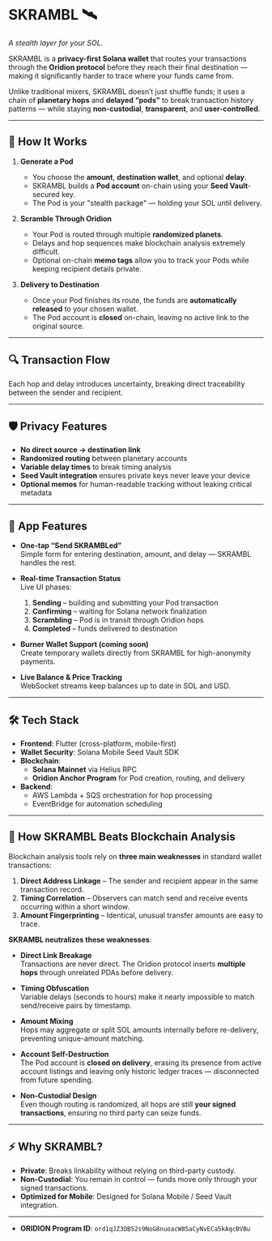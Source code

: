 # **SKRAMBL** 🛰️  
*A stealth layer for your SOL.*

SKRAMBL is a **privacy-first Solana wallet** that routes your transactions through the **Oridion protocol** before they reach their final destination — making it significantly harder to trace where your funds came from.

Unlike traditional mixers, SKRAMBL doesn’t just shuffle funds; it uses a chain of **planetary hops** and **delayed “pods”** to break transaction history patterns — while staying **non-custodial**, **transparent**, and **user-controlled**.

---

## 🚀 **How It Works**

1. **Generate a Pod**  
   - You choose the **amount**, **destination wallet**, and optional **delay**.  
   - SKRAMBL builds a **Pod account** on-chain using your **Seed Vault**-secured key.  
   - The Pod is your "stealth package" — holding your SOL until delivery.

2. **Scramble Through Oridion**  
   - Your Pod is routed through multiple **randomized planets**.  
   - Delays and hop sequences make blockchain analysis extremely difficult.  
   - Optional on-chain **memo tags** allow you to track your Pods while keeping recipient details private.

3. **Delivery to Destination**  
   - Once your Pod finishes its route, the funds are **automatically released** to your chosen wallet.  
   - The Pod account is **closed** on-chain, leaving no active link to the original source.

---

## 🔍 **Transaction Flow**
Each hop and delay introduces uncertainty, breaking direct traceability between the sender and recipient.

---

## 🛡️ **Privacy Features**

- **No direct source → destination link**  
- **Randomized routing** between planetary accounts  
- **Variable delay times** to break timing analysis  
- **Seed Vault integration** ensures private keys never leave your device  
- **Optional memos** for human-readable tracking without leaking critical metadata  

---

## 📱 **App Features**

- **One-tap “Send SKRAMBLed”**  
  Simple form for entering destination, amount, and delay — SKRAMBL handles the rest.

- **Real-time Transaction Status**  
  Live UI phases:  
  1. **Sending** – building and submitting your Pod transaction  
  2. **Confirming** – waiting for Solana network finalization  
  3. **Scrambling** – Pod is in transit through Oridion hops  
  4. **Completed** – funds delivered to destination  

- **Burner Wallet Support (coming soon)**  
  Create temporary wallets directly from SKRAMBL for high-anonymity payments.

- **Live Balance & Price Tracking**  
  WebSocket streams keep balances up to date in SOL and USD.

---

## 🛠️ **Tech Stack**

- **Frontend**: Flutter (cross-platform, mobile-first)  
- **Wallet Security**: Solana Mobile Seed Vault SDK  
- **Blockchain**:  
  - **Solana Mainnet** via Helius RPC  
  - **Oridion Anchor Program** for Pod creation, routing, and delivery  
- **Backend**:  
  - AWS Lambda + SQS orchestration for hop processing  
  - EventBridge for automation scheduling  

---

## 🧠 **How SKRAMBL Beats Blockchain Analysis**

Blockchain analysis tools rely on **three main weaknesses** in standard wallet transactions:  
1. **Direct Address Linkage** – The sender and recipient appear in the same transaction record.  
2. **Timing Correlation** – Observers can match send and receive events occurring within a short window.  
3. **Amount Fingerprinting** – Identical, unusual transfer amounts are easy to trace.  

**SKRAMBL neutralizes these weaknesses**:  
- **Direct Link Breakage**  
  Transactions are never direct. The Oridion protocol inserts **multiple hops** through unrelated PDAs before delivery.  

- **Timing Obfuscation**  
  Variable delays (seconds to hours) make it nearly impossible to match send/receive pairs by timestamp.  

- **Amount Mixing**  
  Hops may aggregate or split SOL amounts internally before re-delivery, preventing unique-amount matching.  

- **Account Self-Destruction**  
  The Pod account is **closed on delivery**, erasing its presence from active account listings and leaving only historic ledger traces — disconnected from future spending.  

- **Non-Custodial Design**  
  Even though routing is randomized, all hops are still **your signed transactions**, ensuring no third party can seize funds.  

---

## ⚡ **Why SKRAMBL?**

- **Private**: Breaks linkability without relying on third-party custody.  
- **Non-Custodial**: You remain in control — funds move only through your signed transactions.  
- **Optimized for Mobile**: Designed for Solana Mobile / Seed Vault integration.  

---

- **ORIDION Program ID**: `ord1qJZ3DB52s9NoG8nuoacW85aCyNvECa5kAqcBVBu`
